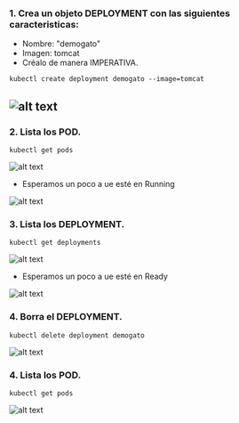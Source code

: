 ### 1. Crea un objeto DEPLOYMENT con las siguientes caracteristicas:
- Nombre: "demogato" 
- Imagen: tomcat
- Créalo de manera IMPERATIVA.

```
kubectl create deployment demogato --image=tomcat
```
![alt text](\images\image.png)
---

### 2. Lista los POD.

```
kubectl get pods
```
![alt text](\images\image-1.png)
 - Esperamos un poco a ue esté en Running
 
![alt text](\images\image-2.png)

### 3. Lista los DEPLOYMENT.
```
kubectl get deployments
```
![alt text](\images\image-3.png)
 - Esperamos un poco a ue esté en Ready

![alt text](\images\image-4.png)
### 4. Borra el DEPLOYMENT.
```
kubectl delete deployment demogato
```
![alt text](\images\image-5.png)


### 4. Lista los POD.
```
kubectl get pods
```
![alt text](\images\image-6.png)